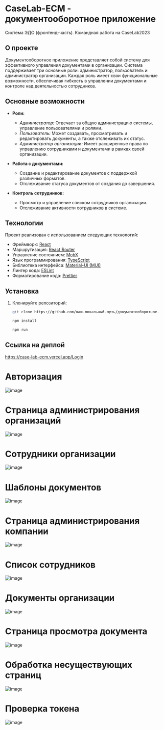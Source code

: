 # CaseLab-ECM - документооборотное приложение
Система ЭДО (фронтенд-часть). Командная работа на CaseLab2023

## О проекте

Документооборотное приложение представляет собой систему для эффективного управления документами в организации. Система поддерживает три основные роли: администратор, пользователь и администратор организации. Каждая роль имеет свои функциональные возможности, обеспечивая гибкость в управлении документами и контроле над деятельностью сотрудников.

## Основные возможности

- **Роли:**
  - *Администратор:* Отвечает за общую администрацию системы, управление пользователями и ролями.
  - *Пользователь:* Может создавать, просматривать и редактировать документы, а также отслеживать их статус.
  - *Администратор организации:* Имеет расширенные права по управлению сотрудниками и документами в рамках своей организации.

- **Работа с документами:**
  - Создание и редактирование документов с поддержкой различных форматов.
  - Отслеживание статуса документов от создания до завершения.

- **Контроль сотрудников:**
  - Просмотр и управление списком сотрудников организации.
  - Отслеживание активности сотрудников в системе.

## Технологии

Проект реализован с использованием следующих технологий:

- Фреймворк: [React](https://reactjs.org/)
- Маршрутизация: [React Router](https://reactrouter.com/)
- Управление состоянием: [MobX](https://mobx.js.org/)
- Язык программирования: [TypeScript](https://www.typescriptlang.org/)
- Библиотека интерфейса: [Material-UI (MUI)](https://material-ui.com/)
- Линтер кода: [ESLint](https://eslint.org/)
- Форматирование кода: [Prettier](https://prettier.io/)

## Установка

1. Клонируйте репозиторий: 
   ```bash
   git clone https://github.com/ваш-локальный-путь/документооборотное-приложение.git

   npm install

   npm run

## Ссылка на деплой

https://case-lab-ecm.vercel.app/Login

# Авторизация

![image](https://github.com/webDevArtur/CaseLab-ECM/assets/141954990/d3d50efc-29f5-487d-99bd-9cbf09e31fe0)

# Страница администрирования организаций

![image](https://github.com/webDevArtur/CaseLab-ECM/assets/141954990/91deaf9a-b2dc-4bb5-ac3f-c9face899c4b)

# Сотрудники организации

![image](https://github.com/webDevArtur/CaseLab-ECM/assets/141954990/a94bf232-c97a-4b3b-981d-7e60bbb0fc9f)

# Шаблоны документов

![image](https://github.com/webDevArtur/CaseLab-ECM/assets/141954990/7d2587c9-2eee-4da4-9795-3a44dff02e01)

# Страница администрирования компании

![image](https://github.com/webDevArtur/CaseLab-ECM/assets/141954990/2f1ffbbb-851c-4d11-86e1-c3c8c79a8be6)

# Список сотрудников

![image](https://github.com/webDevArtur/CaseLab-ECM/assets/141954990/55087f6c-faf9-494d-8b20-7647b59fd00d)

# Документы организации

![image](https://github.com/webDevArtur/CaseLab-ECM/assets/141954990/438ee22e-c1b1-4230-9596-331383d9f47f)

# Страница просмотра документа

![image](https://github.com/webDevArtur/CaseLab-ECM/assets/141954990/3ef964bd-907e-4460-9631-ee1cdd7e14a4)

# Обработка несуществующих страниц

![image](https://github.com/webDevArtur/CaseLab-ECM/assets/141954990/1b92c018-b04c-45c7-b2c6-6db254e22f2a)

# Проверка токена

![image](https://github.com/webDevArtur/CaseLab-ECM/assets/141954990/70680a58-b941-428c-be9b-016949c8143d)
